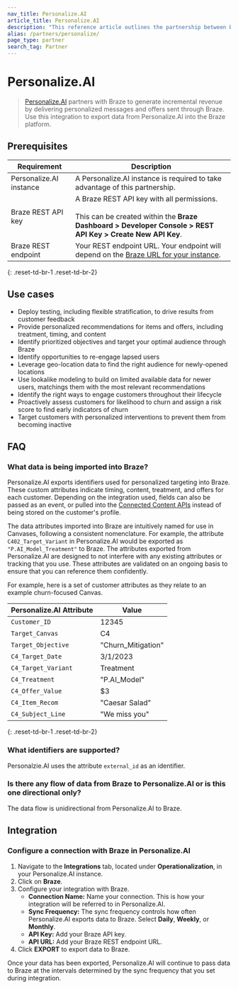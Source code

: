 ```yaml
---
nav_title: Personalize.AI
article_title: Personalize.AI
description: "This reference article outlines the partnership between Braze and Personalize.AI, an AI-based SaaS business platform that drives revenue growth from personalized recommendations."
alias: /partners/personalize/
page_type: partner
search_tag: Partner
---
```


# Personalize.AI

> [Personalize.AI](https://www.zs.com/solutions/artificial-intelligence-and-analytics/personalize-ai/) partners with Braze to generate incremental revenue by delivering personalized messages and offers sent through Braze. Use this integration to export data from Personalize.AI into the Braze platform.

## Prerequisites

| Requirement             | Description                                                                                                                                                     |
| ----------------------- | --------------------------------------------------------------------------------------------------------------------------------------------------------------- |
| Personalize.AI instance | A Personalize.AI instance is required to take advantage of this partnership.                                                                                    |
| Braze REST API key      | A Braze REST API key with all permissions. <br><br>This can be created within the **Braze Dashboard > Developer Console > REST API Key > Create New API Key**. |
| Braze REST endpoint     | Your REST endpoint URL. Your endpoint will depend on the [Braze URL for your instance][1].                                                                      |
{: .reset-td-br-1 .reset-td-br-2}

## Use cases

* Deploy testing, including flexible stratification, to drive results from customer feedback
* Provide personalized recommendations for items and offers, including treatment, timing, and content
* Identify prioritized objectives and target your optimal audience through Braze
* Identify opportunities to re-engage lapsed users
* Leverage geo-location data to find the right audience for newly-opened locations
* Use lookalike modeling to build on limited available data for newer users, matchings them with the most relevant recommendations
* Identify the right ways to engage customers throughout their lifecycle 
* Proactively assess customers for likelihood to churn and assign a risk score to find early indicators of churn
* Target customers with personalized interventions to prevent them from becoming inactive

## FAQ

### What data is being imported into Braze?
Personalize.AI exports identifiers used for personalized targeting into Braze. These custom attributes indicate timing, content, treatment, and offers for each customer. Depending on the integration used, fields can also be passed as an event, or pulled into the [Connected Content APIs][2] instead of being stored on the customer's profile. 

The data attributes imported into Braze are intuitively named for use in Canvases, following a consistent nomenclature. For example, the attribute `C402_Target_Variant` in Personalize.AI would be exported as `"P.AI_Model_Treatment"` to Braze. The attributes exported from Personalize.AI are designed to not interfere with any existing attributes or tracking that you use. These attributes are validated on an ongoing basis to ensure that you can reference them confidently. 

For example, here is a set of customer attributes as they relate to an example churn-focused Canvas.

| Personalize.AI Attribute | Value |
| ----------- | ------------- | 
| `Customer_ID` | 12345 |
| `Target_Canvas` | C4 |
| `Target_Objective` |  "Churn_Mitigation" |
| `C4_Target_Date` | 3/1/2023 |
| `C4_Target_Variant` | Treatment |
| `C4_Treatment` | "P.AI_Model" |
| `C4_Offer_Value` | $3 |
| `C4_Item_Recom` | "Caesar Salad" |
| `C4_Subject_Line` | "We miss you" |
{: .reset-td-br-1 .reset-td-br-2}


### What identifiers are supported?
Personalzie.AI uses the attribute `external_id` as an identifier.

### Is there any flow of data from Braze to Personalize.AI or is this one directional only?
The data flow is unidirectional from Personalize.AI to Braze.

## Integration

### Configure a connection with Braze in Personalize.AI

1. Navigate to the **Integrations** tab, located under **Operationalization**, in your Personalize.AI instance.
2. Click on **Braze**. 
3. Configure your integration with Braze.
    * **Connection Name:** Name your connection. This is how your integration will be referred to in Personalize.AI.
    * **Sync Frequency:** The sync frequency controls how often Personalize.AI exports data to Braze. Select **Daily**, **Weekly**, or **Monthly**. 
    * **API Key:** Add your Braze API key.
    * **API URL:** Add your Braze REST endpoint URL.
4. Click **EXPORT** to export data to Braze.

Once your data has been exported, Personalize.AI will continue to pass data to Braze at the intervals determined by the sync frequency that you set during integration.

[1]: {{site.baseurl}}/developer_guide/rest_api/basics/#endpoints
[2]: {{site.baseurl}}/user_guide/personalization_and_dynamic_content/connected_content/public_apis/